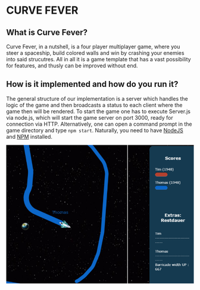 # CURVE FEVER

## What is Curve Fever?

Curve Fever, in a nutshell, is a four player multiplayer game, where you steer a spaceship, build colored walls and win by crashing your enemies into said strucutres. All in all it is a game template that has a vast possibility for features, and thusly can be improved without end.

## How is it implemented and how do you run it?

The general structure of our implementation is a server which handles the logic of the game and then broadcasts a status to each client where the game then will be rendered. To start the game one has to execute Server.js via node.js, which will start the game server on port 3000, ready for connection via HTTP. Alternatively, one can open a command prompt in the game directory and type `npm start`. Naturally, you need to have [NodeJS](https://nodejs.org/en/) and [NPM](https://www.npmjs.com/) installed.

![Have fun](pictures/Curverfever_Titelpage1.PNG?raw=true)
